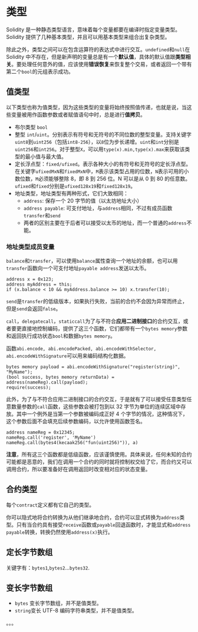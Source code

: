 # 类型

Solidity 是一种静态类型语言，意味着每个变量都要在编译时指定变量类型。Solidity 提供了几种基本类型，并且可以用基本类型来组合出复杂类型。

除此之外，类型之间可以在包含运算符的表达式中进行交互。`undefined`和`null`在 Solidity 中不存在，但是新声明的变量总是有一个**默认值**，具体的默认值跟**类型相关**。要处理任何意外的值，应该使用**错误恢复**来恢复整个交易，或者返回一个带有第二个`bool`的元组表示成功。

## 值类型

以下类型也称为值类型，因为这些类型的变量将始终按照值传递，也就是说，当这些变量被用作函数参数或者赋值语句中时，总是进行**值拷贝**。

- 布尔类型 `bool`
- 整型 `int`/`uint`。分别表示有符号和无符号的不同位数的整型变量。支持关键字`uint8`到`uint256`（包括`int8-256`），以`8`位为步长递增。`uint`和`int`分别是`uint256`和`int256`。对于整型`X`，可以用`type(x).min,type(x).max`来获取该类型的最小值与最大值。
- 定长浮点型：`fixed/ufixed`。表示各种大小的有符号和无符号的定长浮点型。在关键字`ufixedMxN`和`fixedMxN`中，`M`表示该类型占用的位数，`N`表示可用的小数位数，`M`必须能够整除 8，即 8 到 256 位。N 可以是从 0 到 80 的任意数。`ufixed`和`fixed`分别是`ufixed128x19`和`fixed128x19`。
- 地址类型，地址类型有两种形式，它们大致相同：
    - `address`: 保存一个 20 字节的值（以太坊地址大小）
    - `address payable`: 可支付地址，与`address`相同，不过有成员函数`transfer`和`send`
    - 两者的区别主要在于后者可以接受以太币的地址，而一个普通的`address`不能。

### 地址类型成员变量
`balance`和`transfer`，可以使用`balance`属性查询一个地址的余额，也可以用`transfer`函数向一个可支付地址`payable address`发送以太币。
```solidity
address x = 0x123;
address myAddress = this;
if (x.balance < 10 && myAddress.balance >= 10) x.transfer(10);
```

`send`是`transfer`的低级版本，如果执行失败，当前的合约不会因为异常而终止，但是`send`会返回`false`。

`call`，`delegatecall`，`staticcall`为了与不符合**应用二进制接口**的合约交互，或者要更直接地控制编码，提供了这三个函数，它们都带有一个`bytes memory`参数和返回执行成功状态`bool`和数据`bytes memory`。

函数`abi.encode, abi.encodePacked, abi.encodeWithSelector, abi.encodeWithSignature`可以用来编码结构化数据。
```solidity
bytes memory payload = abi.encodeWithSignature("register(string)", "MyName");
(bool success, bytes memory returnData) = address(nameReg).call(payload);
require(success);
```
此外，为了与不符合应用二进制接口的合约交互，于是就有了可以接受任意类型任意数量参数的`call`函数，这些参数会被打包到以 32 字节为单位的连续区域中存放。其中一个例外是当第一个参数被编码成正好 4 个字节的情况，这种情况下， 这个参数后面不会填充后续参数编码，以允许使用函数签名。
```solidity
address nameReg = 0x12345;
nameReg.call('register', 'MyName')
nameReg.call(bytes4(kecaak256("fun(uint256)")), a)
```
**注意**，所有这三个函数都是低级函数，应该谨慎使用。具体来说，任何未知的合约可能都是恶意的，我们在调用一个合约的同时就将控制权交给了它，而合约又可以调用合约，所以要准备好在调用返回时改变相对应的状态变量。

## 合约类型
每个`contract`定义都有它自己的类型。

你可以隐式地将合约转换为从他们继承地合约，合约可以显式转换为`address`类型。只有当合约具有接受`receive`函数或`payable`回退函数时，才能显式和`address payable`转换，转换仍然使用`address(x)`执行。

## 定长字节数组
关键字有：`bytes1`,`bytes2`...`bytes32`.

## 变长字节数组
- `bytes` 变长字节数组，并不是值类型。
- `string`变长 UTF-8 编码字符串类型，并不是值类型。

。。。